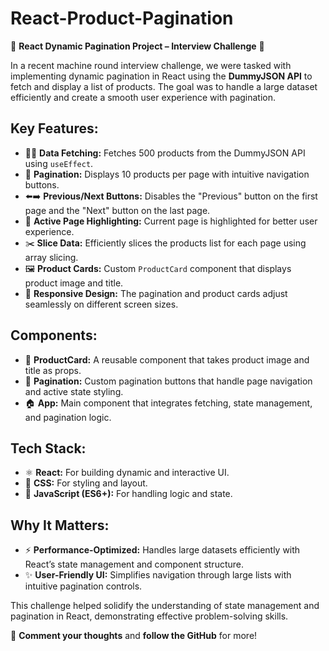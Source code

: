 # React-Product-Pagination
🚀 **React Dynamic Pagination Project – Interview Challenge** 🚀

In a recent machine round interview challenge, we were tasked with implementing dynamic pagination in React using the **DummyJSON API** to fetch and display a list of products. The goal was to handle a large dataset efficiently and create a smooth user experience with pagination.

## Key Features:
- 🧑‍💻 **Data Fetching:** Fetches 500 products from the DummyJSON API using `useEffect`.
- 📑 **Pagination:** Displays 10 products per page with intuitive navigation buttons.
- ⬅️➡️ **Previous/Next Buttons:** Disables the "Previous" button on the first page and the "Next" button on the last page.
- 🔵 **Active Page Highlighting:** Current page is highlighted for better user experience.
- ✂️ **Slice Data:** Efficiently slices the products list for each page using array slicing.
- 🖼️ **Product Cards:** Custom `ProductCard` component that displays product image and title.
- 📱 **Responsive Design:** The pagination and product cards adjust seamlessly on different screen sizes.

## Components:
- 🎨 **ProductCard:** A reusable component that takes product image and title as props.
- 🔢 **Pagination:** Custom pagination buttons that handle page navigation and active state styling.
- 🏠 **App:** Main component that integrates fetching, state management, and pagination logic.

## Tech Stack:
- ⚛️ **React:** For building dynamic and interactive UI.
- 🎨 **CSS:** For styling and layout.
- 📜 **JavaScript (ES6+):** For handling logic and state.

## Why It Matters:
- ⚡ **Performance-Optimized:** Handles large datasets efficiently with React’s state management and component structure.
- ✨ **User-Friendly UI:** Simplifies navigation through large lists with intuitive pagination controls.

This challenge helped solidify the understanding of state management and pagination in React, demonstrating effective problem-solving skills.

💬 **Comment your thoughts** and **follow the GitHub** for more!
